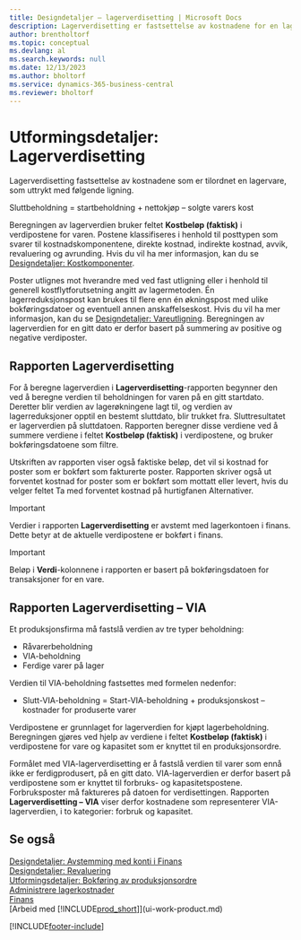 ```yaml
---
title: Designdetaljer – lagerverdisetting | Microsoft Docs
description: Lagerverdisetting er fastsettelse av kostnadene for en lagervare.
author: brentholtorf
ms.topic: conceptual
ms.devlang: al
ms.search.keywords: null
ms.date: 12/13/2023
ms.author: bholtorf
ms.service: dynamics-365-business-central
ms.reviewer: bholtorf
---
```

# Utformingsdetaljer: Lagerverdisetting
Lagerverdisetting fastsettelse av kostnadene som er tilordnet en lagervare, som uttrykt med følgende ligning.  

Sluttbeholdning = startbeholdning + nettokjøp – solgte varers kost  

Beregningen av lagerverdien bruker feltet **Kostbeløp (faktisk)** i verdipostene for varen. Postene klassifiseres i henhold til posttypen som svarer til kostnadskomponentene, direkte kostnad, indirekte kostnad, avvik, revaluering og avrunding. Hvis du vil ha mer informasjon, kan du se [Designdetaljer: Kostkomponenter](design-details-cost-components.md).  

Poster utlignes mot hverandre med ved fast utligning eller i henhold til generell kostflytforutsetning angitt av lagermetoden. Én lagerreduksjonspost kan brukes til flere enn én økningspost med ulike bokføringsdatoer og eventuell annen anskaffelseskost. Hvis du vil ha mer informasjon, kan du se [Designdetaljer: Vareutligning](design-details-item-application.md). Beregningen av lagerverdien for en gitt dato er derfor basert på summering av positive og negative verdiposter.  

## Rapporten Lagerverdisetting  
For å beregne lagerverdien i **Lagerverdisetting**-rapporten begynner den ved å beregne verdien til beholdningen for varen på en gitt startdato. Deretter blir verdien av lagerøkningene lagt til, og verdien av lagerreduksjoner opptil en bestemt sluttdato, blir trukket fra. Sluttresultatet er lagerverdien på sluttdatoen. Rapporten beregner disse verdiene ved å summere verdiene i feltet **Kostbeløp (faktisk)** i verdipostene, og bruker bokføringsdatoene som filtre.  

Utskriften av rapporten viser også faktiske beløp, det vil si kostnad for poster som er bokført som fakturerte poster. Rapporten skriver også ut forventet kostnad for poster som er bokført som mottatt eller levert, hvis du velger feltet Ta med forventet kostnad på hurtigfanen Alternativer.  

> [!IMPORTANT]  
>  Verdier i rapporten **Lagerverdisetting** er avstemt med lagerkontoen i finans. Dette betyr at de aktuelle verdipostene er bokført i finans.  

> [!IMPORTANT]  
>  Beløp i **Verdi**-kolonnene i rapporten er basert på bokføringsdatoen for transaksjoner for en vare.  

## Rapporten Lagerverdisetting – VIA  
Et produksjonsfirma må fastslå verdien av tre typer beholdning:  

* Råvarerbeholdning  
* VIA-beholdning  
* Ferdige varer på lager  

Verdien til VIA-beholdning fastsettes med formelen nedenfor:  

* Slutt-VIA-beholdning = Start-VIA-beholdning + produksjonskost – kostnader for produserte varer  

Verdipostene er grunnlaget for lagerverdien for kjøpt lagerbeholdning. Beregningen gjøres ved hjelp av verdiene i feltet **Kostbeløp (faktisk)** i verdipostene for vare og kapasitet som er knyttet til en produksjonsordre.  

Formålet med VIA-lagerverdisetting er å fastslå verdien til varer som ennå ikke er ferdigprodusert, på en gitt dato. VIA-lagerverdien er derfor basert på verdipostene som er knyttet til forbruks- og kapasitetspostene. Forbruksposter må faktureres på datoen for verdisettingen. Rapporten **Lagerverdisetting – VIA** viser derfor kostnadene som representerer VIA-lagerverdien, i to kategorier: forbruk og kapasitet.  

## Se også  
[Designdetaljer: Avstemming med konti i Finans](design-details-reconciliation-with-the-general-ledger.md)   
[Designdetaljer: Revaluering](design-details-revaluation.md)   
[Utformingsdetaljer: Bokføring av produksjonsordre](design-details-production-order-posting.md)  
[Administrere lagerkostnader](finance-manage-inventory-costs.md)    
[Finans](finance.md)  
[Arbeid med [!INCLUDE[prod_short](includes/prod_short.md)]](ui-work-product.md)  


[!INCLUDE[footer-include](includes/footer-banner.md)]